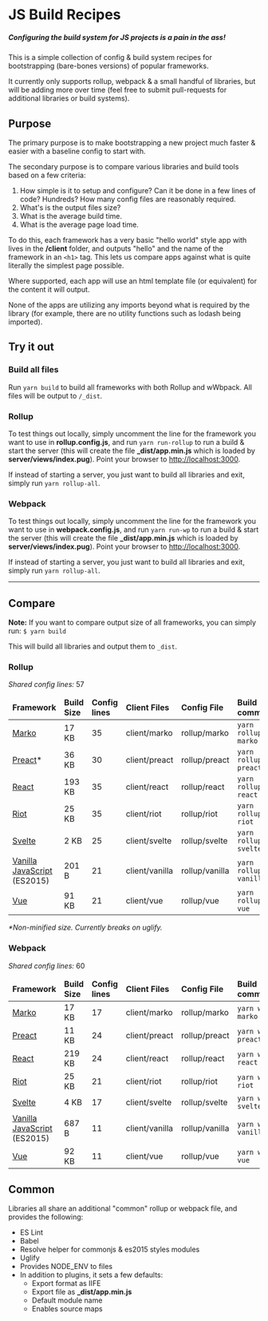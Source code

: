 # JS Build Recipes
##### Configuring the build system for JS projects is a pain in the ass!

This is a simple collection of config & build system recipes for bootstrapping (bare-bones versions) of popular frameworks.

It currently only supports rollup, webpack & a small handful of libraries, but will be adding more over time (feel free to submit pull-requests for additional libraries or build systems).

## Purpose
The primary purpose is to make bootstrapping a new project much faster & easier with a baseline config to start with.

The secondary purpose is to compare various libraries and build tools based on a few criteria:

1. How simple is it to setup and configure? Can it be done in a few lines of code? Hundreds? How many config files are reasonably required.
2. What's is the output files size?
3. What is the average build time.
4. What is the average page load time.

To do this, each framework has a very basic "hello world" style app with lives in the **/client** folder, and outputs "hello" and the name of the framework in an `<h1>` tag. This lets us compare apps against what is quite literally the simplest page possible.

Where supported, each app will use an html template file (or equivalent) for the content it will output.

None of the apps are utilizing any imports beyond what is required by the library (for example, there are no utility functions such as lodash being imported).

## Try it out

### Build all files
Run `yarn build` to build all frameworks with both Rollup and wWbpack. All files will be output to `/_dist`.

### Rollup
To test things out locally, simply uncomment the line for the framework you want to use in **rollup.config.js**, and run `yarn run-rollup` to run a build & start the server (this will create the file **_dist/app.min.js** which is loaded by **server/views/index.pug**). Point your browser to [http://localhost:3000](http://localhost:3000).

If instead of starting a server, you just want to build all libraries and exit, simply run `yarn rollup-all`.

### Webpack
To test things out locally, simply uncomment the line for the framework you want to use in **webpack.config.js**, and run `yarn run-wp` to run a build & start the server (this will create the file **_dist/app.min.js** which is loaded by **server/views/index.pug**). Point your browser to [http://localhost:3000](http://localhost:3000).

If instead of starting a server, you just want to build all libraries and exit, simply run `yarn rollup-all`.

----------

## Compare

**Note:** If you want to compare output size of all frameworks, you can simply run: `$ yarn build`

This will build all libraries and output them to `_dist`.

### Rollup
*Shared config lines:* 57

<table>

  <!-- HEADER -->
  <thead>
    <td><strong>Framework</strong></td>
    <td><strong>Build Size</strong></td>
    <td><strong>Config lines</strong></td>
    <td><strong>Client Files</strong></td>
    <td><strong>Config File</strong></td>
    <td><strong>Build command</strong></td>
  </thead>

  <!-- MARKO -->
  <tr>
    <td><a href='http://markojs.com/'>Marko</a></td>
    <td>17 KB</td>
    <td>35</td>
    <td>client/marko</td>
    <td>rollup/marko</td>
    <td><code>yarn rollup-marko</code></td>
  </tr>

  <!-- PREACT -->
  <tr>
    <td><a href='http://preactjs.com'>Preact</a>&#42;</td>
    <td>36 KB</td>
    <td>30</td>
    <td>client/preact</td>
    <td>rollup/preact</td>
    <td><code>yarn rollup-preact</code></td>
  </tr>

  <!-- REACT -->
  <tr>
    <td><a href='http://facebook.github.io/react/'>React</a></td>
    <td>193 KB</td>
    <td>35</td>
    <td>client/react</td>
    <td>rollup/react</td>
    <td><code>yarn rollup-react</code></td>
  </tr>

  <!-- RIOT -->
  <tr>
    <td><a href='http://riotjs.com'>Riot</a></td>
    <td>25 KB</td>
    <td>35</td>
    <td>client/riot</td>
    <td>rollup/riot</td>
    <td><code>yarn rollup-riot</code></td>
  </tr>

  <!-- SVELTE -->
  <tr>
    <td><a href='https://svelte.technology/'>Svelte</a></td>
    <td>2 KB</td>
    <td>25</td>
    <td>client/svelte</td>
    <td>rollup/svelte</td>
    <td><code>yarn rollup-svelte</code></td>
  </tr>

  <!-- VANILLA -->
  <tr>
    <td><a href='http://developer.mozilla.org/en-US/docs/Web/JavaScript/Language_Resources'>Vanilla JavaScript</a> (ES2015)</td>
    <td>201 B</td>
    <td>21</td>
    <td>client/vanilla</td>
    <td>rollup/vanilla</td>
    <td><code>yarn rollup-vanilla</code></td>
  </tr>

  <!-- VUE -->
  <tr>
    <td><a href='http://vuejs.org'>Vue</a></td>
    <td>91 KB</td>
    <td>21</td>
    <td>client/vue</td>
    <td>rollup/vue</td>
    <td><code>yarn rollup-vue</code></td>
  </tr>

</table>

_*Non-minified size. Currently breaks on uglify._

### Webpack
*Shared config lines:* 60

<table>

  <!-- HEADER -->
  <thead>
    <td><strong>Framework</strong></td>
    <td><strong>Build Size</strong></td>
    <td><strong>Config lines</strong></td>
    <td><strong>Client Files</strong></td>
    <td><strong>Config File</strong></td>
    <td><strong>Build command</strong></td>
  </thead>

  <!-- MARKO -->
  <tr>
    <td><a href='http://markojs.com/'>Marko</a></td>
    <td>17 KB</td>
    <td>17</td>
    <td>client/marko</td>
    <td>rollup/marko</td>
    <td><code>yarn wp-marko</code></td>
  </tr>

  <!-- PREACT -->
  <tr>
    <td><a href='http://preactjs.com'>Preact</a></td>
    <td>11 KB</td>
    <td>24</td>
    <td>client/preact</td>
    <td>rollup/preact</td>
    <td><code>yarn wp-preact</code></td>
  </tr>

  <!-- REACT -->
  <tr>
    <td><a href='http://facebook.github.io/react/'>React</a></td>
    <td>219 KB</td>
    <td>24</td>
    <td>client/react</td>
    <td>rollup/react</td>
    <td><code>yarn wp-react</code></td>
  </tr>

  <!-- RIOT -->
  <tr>
    <td><a href='http://riotjs.com'>Riot</a></td>
    <td>25 KB</td>
    <td>21</td>
    <td>client/riot</td>
    <td>rollup/riot</td>
    <td><code>yarn wp-riot</code></td>
  </tr>

  <!-- SVELTE -->
  <tr>
    <td><a href='https://svelte.technology/'>Svelte</a></td>
    <td>4 KB</td>
    <td>17</td>
    <td>client/svelte</td>
    <td>rollup/svelte</td>
    <td><code>yarn wp-svelte</code></td>
  </tr>

  <!-- VANILLA -->
  <tr>
    <td><a href='http://developer.mozilla.org/en-US/docs/Web/JavaScript/Language_Resources'>Vanilla JavaScript</a> (ES2015)</td>
    <td>687 B</td>
    <td>11</td>
    <td>client/vanilla</td>
    <td>rollup/vanilla</td>
    <td><code>yarn wp-vanilla</code></td>
  </tr>

  <!-- VUE -->
  <tr>
    <td><a href='http://vuejs.org'>Vue</a></td>
    <td>92 KB</td>
    <td>11</td>
    <td>client/vue</td>
    <td>rollup/vue</td>
    <td><code>yarn wp-vue</code></td>
  </tr>

</table>

## Common
Libraries all share an additional "common" rollup or webpack file, and provides the following:
- ES Lint
- Babel
- Resolve helper for commonjs & es2015 styles modules
- Uglify
- Provides NODE_ENV to files
- In addition to plugins, it sets a few defaults:
  - Export format as IIFE
  - Export file as **_dist/app.min.js**
  - Default module name
  - Enables source maps
